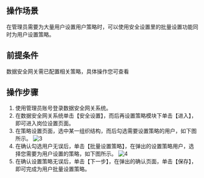 ## 操作场景
在管理员需要为大量用户设置用户策略时，可以使用安全设置里的批量设置功能同时为用户设置策略。


## 前提条件
数据安全网关需已配置相关策略，具体操作您可查看
## 操作步骤

1. 使用管理员账号登录数据安全网关系统。
2. 在数据安全网关系统单击【安全设置】，而后再设置策略模块下单击【进入】，即可进入岗位设置页面。
3. 在策略设置页面，选中某一组织结构，而后勾选需要设置策略的用户，如下图所示。
![3](https://main.qcloudimg.com/raw/6fccdf62c2226c4b7798f27f589d569f.png)
4. 在确认勾选用户无误后，单击【批量设置策略】，在弹出的设置策略用户，选择您需要为用户设置的策略，如下图所示。
![4](https://main.qcloudimg.com/raw/35bbdcbb4d5e99f4899ff889ea556dc7.png)
5. 在确认设置策略无误后，单击【下一步】，在弹出的确认页面，单击【保存】，即可完成为用户批量设置策略。
